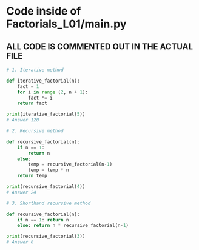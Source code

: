 # Code inside of Factorials_L01/main.py

## ALL CODE IS COMMENTED OUT IN THE ACTUAL FILE

```python 
# 1. Iterative method

def iterative_factorial(n):
    fact = 1
    for i in range (2, n + 1):
        fact *= i
    return fact

print(iterative_factorial(5))
# Answer 120

# 2. Recursive method

def recursive_factorial(n):
    if n == 1:
        return n
    else:
        temp = recursive_factorial(n-1)
        temp = temp * n 
    return temp 

print(recursive_factorial(4))
# Answer 24

# 3. Shorthand recursive method

def recursive_factorial(n):
    if n == 1: return n
    else: return n * recursive_factorial(n-1)

print(recursive_factorial(3))
# Answer 6 
```

